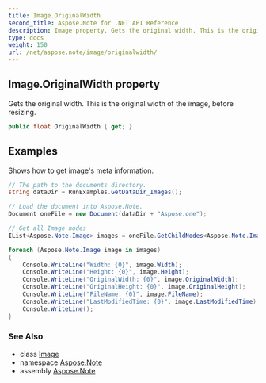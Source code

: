 ```yaml
---
title: Image.OriginalWidth
second_title: Aspose.Note for .NET API Reference
description: Image property. Gets the original width. This is the original width of the image before resizing
type: docs
weight: 150
url: /net/aspose.note/image/originalwidth/
---
```

## Image.OriginalWidth property

Gets the original width. This is the original width of the image, before resizing.

```csharp
public float OriginalWidth { get; }
```

## Examples

Shows how to get image's meta information.

```csharp
// The path to the documents directory.
string dataDir = RunExamples.GetDataDir_Images();

// Load the document into Aspose.Note.
Document oneFile = new Document(dataDir + "Aspose.one");

// Get all Image nodes
IList<Aspose.Note.Image> images = oneFile.GetChildNodes<Aspose.Note.Image>();

foreach (Aspose.Note.Image image in images)
{
    Console.WriteLine("Width: {0}", image.Width);
    Console.WriteLine("Height: {0}", image.Height);
    Console.WriteLine("OriginalWidth: {0}", image.OriginalWidth);
    Console.WriteLine("OriginalHeight: {0}", image.OriginalHeight);
    Console.WriteLine("FileName: {0}", image.FileName);
    Console.WriteLine("LastModifiedTime: {0}", image.LastModifiedTime);
    Console.WriteLine();
}
```

### See Also

* class [Image](../)
* namespace [Aspose.Note](../../image/)
* assembly [Aspose.Note](../../../)


